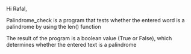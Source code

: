 Hi Rafal,

Palindrome_check is a program that tests whether the entered word is a palindrome by using the len() function

The result of the program is a boolean value (True or False), which determines whether the entered text is a palindrome
